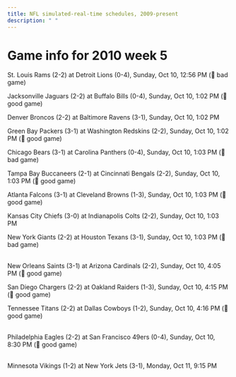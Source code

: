 ```yaml
---
title: NFL simulated-real-time schedules, 2009-present
description: " "
---
```


# Game info for 2010 week 5

St. Louis Rams (2-2) at Detroit Lions (0-4), Sunday, Oct 10, 12:56 PM (:red_circle: bad game)

Jacksonville Jaguars (2-2) at Buffalo Bills (0-4), Sunday, Oct 10, 1:02 PM (:football: good game)

Denver Broncos (2-2) at Baltimore Ravens (3-1), Sunday, Oct 10, 1:02 PM

Green Bay Packers (3-1) at Washington Redskins (2-2), Sunday, Oct 10, 1:02 PM (:football: good game)

Chicago Bears (3-1) at Carolina Panthers (0-4), Sunday, Oct 10, 1:03 PM (:red_circle: bad game)

Tampa Bay Buccaneers (2-1) at Cincinnati Bengals (2-2), Sunday, Oct 10, 1:03 PM (:football: good game)

Atlanta Falcons (3-1) at Cleveland Browns (1-3), Sunday, Oct 10, 1:03 PM (:football: good game)

Kansas City Chiefs (3-0) at Indianapolis Colts (2-2), Sunday, Oct 10, 1:03 PM

New York Giants (2-2) at Houston Texans (3-1), Sunday, Oct 10, 1:03 PM (:red_circle: bad game)

<br/>New Orleans Saints (3-1) at Arizona Cardinals (2-2), Sunday, Oct 10, 4:05 PM (:football: good game)

San Diego Chargers (2-2) at Oakland Raiders (1-3), Sunday, Oct 10, 4:15 PM (:football: good game)

Tennessee Titans (2-2) at Dallas Cowboys (1-2), Sunday, Oct 10, 4:16 PM (:football: good game)

<br/>Philadelphia Eagles (2-2) at San Francisco 49ers (0-4), Sunday, Oct 10, 8:30 PM (:football: good game)

<br/>Minnesota Vikings (1-2) at New York Jets (3-1), Monday, Oct 11, 9:15 PM

